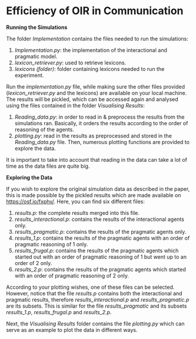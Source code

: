 # Efficiency of OIR in Communication

**Running the Simulations**

The folder *Implementation* contains the files needed to run the simulations:
  1. *Implementation.py*: the implementation of the interactional and pragmatic model.
  2. *lexicon_retriever.py*: used to retrieve lexicons.
  3. *lexicons (folder)*: folder containing lexicons needed to run the experiment.
  
Run the *implementation.py* file, while making sure the other files provided (*lexicon_retriever.py* and the lexicons) are available on your local machine. The results will be pickled, which can be accessed again and analysed using the files contained in the folder *Visualising Results*:
  1. *Reading_data.py*: in order to read in & preprocess the results from the simulations ran. Basically, it orders the results according to the order of reasoning of                       the agents. 
  2. *plotting.py*: read in the results as preprocessed and stored in the *Reading_data.py* file. Then, numerous plotting functions are provided to explore the data. 
  
It is important to take into account that reading in the data can take a lot of time as the data files are quite big.

**Exploring the Data**

If you wish to explore the original simulation data as described in the paper, this is made possible by the pickled results which are made available on https://osf.io/fxphv/. Here, you can find six different files:
  1. *results.p*: the complete results merged into this file.
  2. *results_interactional.p*: contains the results of the interactional agents only.
  3. *results_pragmatic.p*: contains the results of the pragmatic agents only. 
  4. *results_1.p*: contains the results of the pragmatic agents with an order of pragmatic reasoning of 1 only.
  5. *results_frugal.p*: contains the results of the pragmatic agents which started out with an order of pragmatic reasoning of 1 but went up to an order of 2 only.
  6. *results_2.p*: contains the results of the pragmatic agents which started with an order of pragmatic reasoning of 2 only. 

According to your plotting wishes, one of these files can be selected. However, notice that the file *results.p* contains both the interactional and pragmatic results, therefore *results_interactional.p* and *results_pragmatic.p* are its subsets. This is similar for the file *results_pragmatic* and its subsets *results_1.p*, *results_frugal.p* and *results_2.p*. 

Next, the *Visualising Results* folder contains the file *plotting.py* which can serve as an example to plot the data in different ways.
